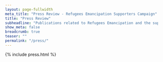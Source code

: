```yaml
---
layout: page-fullwidth
meta_title: "Press Review - Refugees Emancipation Supporters Campaign"
title: "Press Review"
subheadline: "Publications related to Refugees Emancipation and the support campaign"
show_meta: false
breadcrumb: true
teaser: ""
permalink: "/press/"
---
```

{% include press.html %}
